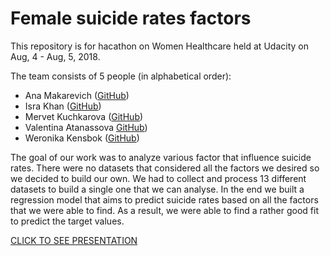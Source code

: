 # Female suicide rates factors 

This repository is for hacathon on Women Healthcare held at Udacity on Aug, 4 - Aug, 5, 2018.

The team consists of 5 people (in alphabetical order): 
- Ana Makarevich (<a href="https://github.com/AnaMakarevich" target="_blank">GitHub</a>)
- Isra Khan (<a href="https://github.com/Issy90" target="_blank">GitHub</a>)
- Mervet Kuchkarova (<a href="https://github.com/izidao" target="_blank">GitHub</a>)
- Valentina Atanassova <a href="https://github.com/Valentina-A" target="_blank">GitHub</a>)
- Weronika Kensbok (<a href="https://github.com/Weronika-k" target="_blank">GitHub</a>)

The goal of our work was to analyze various factor that influence suicide rates. There were no datasets that considered all the factors we desired so we decided to build our own. We had to collect and process 13 different datasets to build a single one that we can analyse. 
In the end we built a regression model that aims to predict suicide rates based on all the factors that we were able to find. 
As a result, we were able to find a rather good fit to predict the target values. 

<a href="https://docs.google.com/presentation/d/1HyfF85ErvhyzJN0xQzcJuSUpsZzJzZJN92mlwSqxJJM/edit?usp=sharing" target="_blank">CLICK TO SEE PRESENTATION</a>
